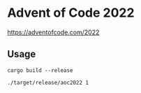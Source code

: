 # Advent of Code 2022

https://adventofcode.com/2022

## Usage

    cargo build --release

    ./target/release/aoc2022 1
